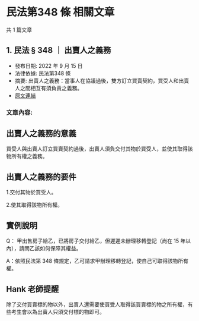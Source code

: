 # 民法第348 條 相關文章

共 1 篇文章

## 1. 民法 § 348 ｜ 出賣人之義務

- 發布日期: 2022 年 9 月 15 日
- 法律依據: 民法第348 條
- 摘要: 出賣人之義務：當事人在協議過後，雙方訂立買賣契約，買受人和出賣人之間相互有須負責之義務。
- [原文連結](https://www.jasper-realestate.com/%e5%87%ba%e8%b3%a3%e4%ba%ba%e4%b9%8b%e7%be%a9%e5%8b%99/)

### 文章內容:

## 出賣人之義務的意義

買受人與出賣人訂立買賣契約過後，出賣人須負交付其物於買受人，並使其取得該物所有權之義務。

## 出賣人之義務的要件

1.交付其物於買受人。

2.使其取得該物所有權。

## 實例說明

Q： 甲出售房子給乙，已將房子交付給乙，但遲遲未辦理移轉登記（尚在 15 年以內），請問乙該如何保障其權益。

A：依照民法第 348 條規定，乙可請求甲辦理移轉登記，使自己可取得該物所有權。

## Hank 老師提醒

除了交付買賣標的物以外，出賣人還需要使買受人取得該買賣標的物之所有權，有些考生會以為出賣人只須交付標的物即可。